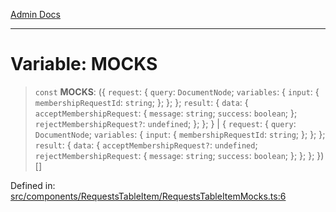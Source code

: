 [Admin Docs](/)

---

# Variable: MOCKS

> `const` **MOCKS**: (\{ `request`: \{ `query`: `DocumentNode`; `variables`: \{ `input`: \{ `membershipRequestId`: `string`; \}; \}; \}; `result`: \{ `data`: \{ `acceptMembershipRequest`: \{ `message`: `string`; `success`: `boolean`; \}; `rejectMembershipRequest?`: `undefined`; \}; \}; \} \| \{ `request`: \{ `query`: `DocumentNode`; `variables`: \{ `input`: \{ `membershipRequestId`: `string`; \}; \}; \}; `result`: \{ `data`: \{ `acceptMembershipRequest?`: `undefined`; `rejectMembershipRequest`: \{ `message`: `string`; `success`: `boolean`; \}; \}; \}; \})[]

Defined in: [src/components/RequestsTableItem/RequestsTableItemMocks.ts:6](https://github.com/PalisadoesFoundation/talawa-admin/blob/main/src/components/RequestsTableItem/RequestsTableItemMocks.ts#L6)
